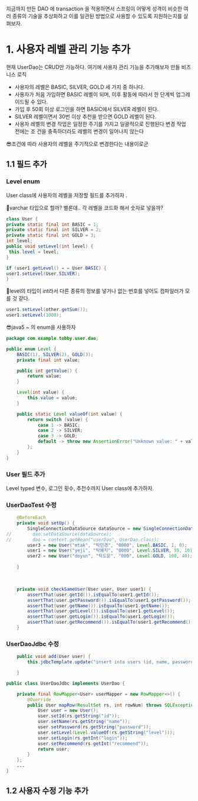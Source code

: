 지금까지 만든 DAO 에 transaction 을 적용하면서 스프링이 어떻게 성격이 비슷한 여러 종류의 기술을 추상화하고 이를 일관된 방법으로 사용할 수 있도록 지원하는지를 살펴보자.  

# 1. 사용자 레벨 관리 기능 추가

현재 UserDao는 CRUD만 가능하다. 여기에 사용자 관리 기능을 추가해보자
만들 비즈니스 로직

* 사용자의 레벨은 BASIC, SILVER, GOLD 세 가지 중 하나다.
*  사용자가 처음 가입하면 BASIC 레벨이 되며, 이후 활동에 따라서 한 단계씩 업그레이드될 수  있다. 
* 가입 후 50회 이상 로그인을 하면 BASIC에서 SILVER 레벨이 된다. 
* SILVER 레벨이면서 30번 이상 추천을 받으면 GOLD 레벨이 된다. 
* 사용자 레벨의 변경 작업은 일정한 주기를 가지고 일괄적으로 진행된다
  변경 작업 전에는 조 건을 충족하더라도 레벨의 변경이 일어나지 않는다

😎조건에 따라 사용자의 레벨을 주기적으로 변경한다는 내용이로군

## 1.1 필드 추가

### Level enum

User class에 사용자의 레벨을 저장할 필드를 추가하자 . 

🤔varchar 타입으로 할까? 별론데.. 각 레벨을 코드화 해서 숫자로 넣을까?

```java
class User {
private static final int BASIC = 1;
private static final int SILVER = 2;
private static final int GOLD = 3;
int level;
public void setLevel(int level) {
 this.level = level;
}
```

```java
if (user1.getLevel() = = User.BASIC) {
user1.setLevel(User.SILVER);
}
```

🤔level의 타입이 int라서 다른 종류의 정보를 넣거나 없는 번호를 넣어도 컴파일러가 모를 것 같다. 

``` java
user1.setLevel(other.getSum());
user1.setLevel(1000);
```

😎java5 ~ 의  enum을 사용하자

```java
package com.example.tobby.user.dao;

public enum Level {
    BASIC(1), SILVER(2), GOLD(3);
    private final int value;

    public int getValue() {
        return value;
    }

    Level(int value) {
        this.value = value;
    }

    public static Level valueOf(int value) {
        return switch (value) {
            case 1 -> BASIC;
            case 2 -> SILVER;
            case 3 -> GOLD;
            default -> throw new AssertionError("Unknown value: " + value);
        };
    }
}

```

### User 필드 추가

Level typed 변수, 로그인 횟수, 추천수까지 User class에 추가하자. 

### UserDaoTest 수정

```java
    @BeforeEach
    private void setUp() {
        SingleConnectionDataSource dataSource = new SingleConnectionDataSource("jdbc:mysql://localhost/tobby", "tobaby", "0000", true);
//        dao.setDataSource(dataSource);
//        dao = context.getBean("userDao", UserDao.class);
        user3 = new User("mtak", "탁민경", "0000", Level.BASIC, 1, 0);
        user1 = new User("yeji", "탁예지", "0000", Level.SILVER, 55, 10);
        user2 = new User("doyun", "탁도윤", "000", Level.GOLD, 100, 40);
        
    }

```

​	

```java
    private void checkSameUser(User user, User user1) {
        assertThat(user.getId()).isEqualTo(user1.getId());
        assertThat(user.getPassword()).isEqualTo(user1.getPassword());
        assertThat(user.getName()).isEqualTo(user1.getName());
        assertThat(user.getLevel()).isEqualTo(user1.getLevel());
        assertThat(user.getLogin()).isEqualTo(user1.getLogin());
        assertThat(user.getRecommend()).isEqualTo(user1.getRecommend());
    }
```

###  UserDaoJdbc 수정

```java
    public void add(User user) {
        this.jdbcTemplate.update("insert into users (id, name, password, level, login, recommend) values(?,?,?, ?, ?, ?)", user.getId(), user.getName(), user.getPassword(), user.getLevel().intValue(), user.getLogin(), user.getRecommend());

    }
```

```java
public class UserDaoJdbc implements UserDao {

    private final RowMapper<User> userMapper = new RowMapper<>() {
        @Override
        public User mapRow(ResultSet rs, int rowNum) throws SQLException {
            User user = new User();
            user.setId(rs.getString("id"));
            user.setName(rs.getString("name"));
            user.setPassword(rs.getString("password"));
            user.setLevel(Level.valueOf(rs.getString("level")));
            user.setLogin(rs.getInt("login"));
            user.setRecommend(rs.getInt("recommend"));
            return user;
        }
    };
    ...
}
```

## 1.2 사용자 수정 기능 추가

